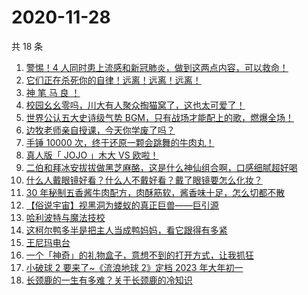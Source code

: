 # 2020-11-28

共 18 条

<!-- BEGIN -->
<!-- 最后更新时间 Sat Nov 28 2020 06:08:47 GMT+0800 (CST) -->
1. [警惕！4 人同时患上流感和新冠肺炎，做到这两点内容，可以救命！](https://www.zhihu.com/zvideo/1315765577240248320)
1. [它们正在杀死你的自律！远离！远离！远离！](https://www.zhihu.com/zvideo/1315737392952369152)
1. [神 笔 马 良 ！](https://www.zhihu.com/zvideo/1315668806484721664)
1. [校园幺幺零吗，川大有人聚众掏猫窝了，这也太可爱了！](https://www.zhihu.com/zvideo/1315680060129685504)
1. [世界公认五大史诗级气势 BGM，只有战场才能配上的歌，燃爆全场！](https://www.zhihu.com/zvideo/1315577659074973696)
1. [边牧老师亲自授课，今天你学废了吗？](https://www.zhihu.com/zvideo/1315654767554113536)
1. [手锤 10000 次，终于还原一颗会跳舞的牛肉丸！](https://www.zhihu.com/zvideo/1314678613263220736)
1. [真人版「 JOJO 」木大 VS 欧啦！](https://www.zhihu.com/zvideo/1315721041549598720)
1. [二伯和拜冰安拔拔做黑芝麻酪，这是什么神仙组合啊，口感细腻超好喝](https://www.zhihu.com/zvideo/1315707288435208192)
1. [什么人戴眼镜好看？什么人不戴好看？戴了眼镜要怎么化妆？](https://www.zhihu.com/zvideo/1314619816858910720)
1. [30 年秘制五香酱牛肉配方，肉酥筋软，酱香味十足，怎么切都不散](https://www.zhihu.com/zvideo/1315676394190848000)
1. [【俗说宇宙】视黑洞为蝼蚁的真正巨兽——巨引源](https://www.zhihu.com/zvideo/1315473801439182848)
1. [哈利波特与魔法技校](https://www.zhihu.com/zvideo/1315764463610257408)
1. [这柯尔鸭多半是把主人当成鸭妈妈，看它跟得有多紧](https://www.zhihu.com/zvideo/1315609797438537728)
1. [王尼玛电台](https://www.zhihu.com/zvideo/1315753648999919616)
1. [一个「神奇」的礼物盒子，意想不到的打开方式，让我抓狂](https://www.zhihu.com/zvideo/1314896959414050816)
1. [小破球 2 要来了~《流浪地球 2》定档 2023 年大年初一](https://www.zhihu.com/zvideo/1315618625239994368)
1. [长颈鹿的一生有多难？关于长颈鹿的冷知识](https://www.zhihu.com/zvideo/1314638828427780096)
<!-- END -->
